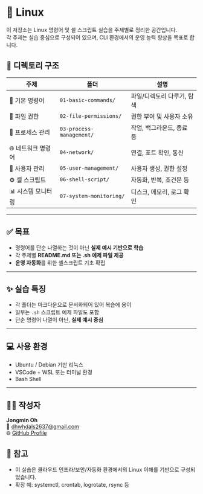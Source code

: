 # 🐧 Linux

이 저장소는 Linux 명령어 및 셸 스크립트 실습을 주제별로 정리한 공간입니다.  
각 주제는 실습 중심으로 구성되어 있으며, CLI 환경에서의 운영 능력 향상을 목표로 합니다.

## 📁 디렉토리 구조

| 주제 | 폴더 | 설명 |
|------|------|------|
| 🧭 기본 명령어 | `01-basic-commands/` | 파일/디렉토리 다루기, 탐색 |
| 🔐 파일 권한 | `02-file-permissions/` | 권한 부여 및 사용자 소유 |
| 🧠 프로세스 관리 | `03-process-management/` | 작업, 백그라운드, 종료 등 |
| 🌐 네트워크 명령어 | `04-network/` | 연결, 포트 확인, 통신 |
| 👥 사용자 관리 | `05-user-management/` | 사용자 생성, 권한 설정 |
| ⚙️ 셸 스크립트 | `06-shell-script/` | 자동화, 반복, 조건문 등 |
| 📊 시스템 모니터링 | `07-system-monitoring/` | 디스크, 메모리, 로그 확인 |

---

## ✅ 목표

- 명령어를 단순 나열하는 것이 아닌 **실제 예시 기반으로 학습**
- 각 주제별 **README.md 또는 .sh 예제 파일 제공**
- **운영 자동화**를 위한 셸스크립트 기초 확립

---

## ✨ 실습 특징

- 각 폴더는 마크다운으로 문서화되어 있어 복습에 용이
- 일부는 `.sh` 스크립트 예제 파일도 포함
- 단순 명령어 나열이 아닌, **실제 예시 중심**

---

## 💻 사용 환경

- Ubuntu / Debian 기반 리눅스
- VSCode + WSL 또는 터미널 환경
- Bash Shell

---

## 🧑‍💻 작성자

**Jongmin Oh**  
📧 dhwhdals2637@gmail.com  
🌐 [GitHub Profile](https://github.com/Oh-jongmin)

## 📌 참고

- 이 실습은 클라우드 인프라/보안/자동화 환경에서의 Linux 이해를 기반으로 구성되었습니다.
- 확장 예: systemctl, crontab, logrotate, rsync 등
